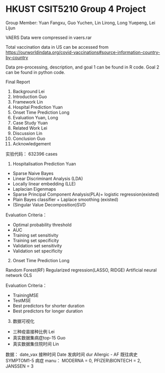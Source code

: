 #  HKUST CSIT5210 Group 4 Project  
Group Member: Yuan Fangxu, Guo Yuchen, Lin Lirong, Long Yuepeng, Lei Lijun


 VAERS Data were compressed in vaers.rar 
 
 Total vaccination data in US can be accessed from https://ourworldindata.org/covid-vaccinations#source-information-country-by-country
 
 Data pre-processing, description, and goal 1 can be found in R code. Goal 2 can be found in python code. 

Final Report
1. Background  Lei
2. Introduction  Guo
3. Framework Lin
4. Hospital Prediction   Yuan
5. Onset Time Prediction   Long
6. Evaluation  Yuan, Long
7. Case Study  Yuan
8. Related Work  Lei
9. Discussion  Lin
10. Conclusion  Guo
11. Acknowledgement  


实验代码：
632396 cases
1. Hospitalisation Prediction Yuan
* Sparse Naive Bayes
* Linear Discriminant Analysis (LDA)
* Locally linear embedding (LLE)
* Laplacian Eigenmaps
* Sparse Principal Component Analysis(PLA)+ logistic regression(existed)
* Plain Bayes classifier + Laplace smoothing (existed)
* (Singular Value Decomposition)SVD

Evaluation Criteria： 
* Optimal probability threshold 
* AUC 
* Training set sensitivity 
* Training set specificity 
* Validation set sensitivity 
* Validation set specificity

2. Onset Time Prediction   Long


Random Forest(RF)
Regularized regression(LASSO, RIDGE)
Artificial neural network
OLS

Evaluation Criteria：
* TrainingMSE
* TestMSE 
* Best predictors for shorter duration 
* Best predictors for longer duration

3. 数据可视化
* 三种疫苗接种比例  Lei
* 真实数据集病症top-15   Guo
* 真实数据集住院时间  Lin

数据：
date_vax 接种时间 
Date 发病时间
dur 
Allergic - AF 既往病史
SYMPTOM1-5 病症
manu： MODERNA = 0, PFIZER\BIONTECH = 2, JANSSEN = 3


